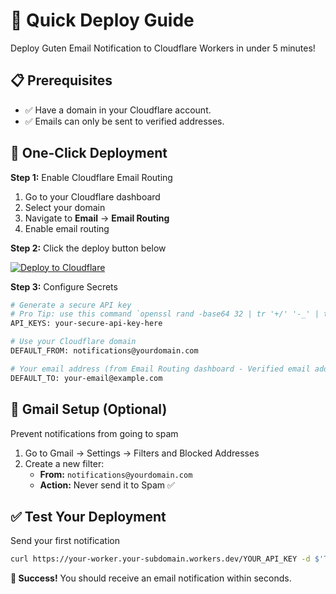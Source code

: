 # 🚀 Quick Deploy Guide

Deploy Guten Email Notification to Cloudflare Workers in under 5 minutes!

## 📋 Prerequisites

- ✅ Have a domain in your Cloudflare account.
- ✅ Emails can only be sent to verified addresses.

## 🚀 One-Click Deployment

**Step 1:** Enable Cloudflare Email Routing

1. Go to your Cloudflare dashboard
2. Select your domain
3. Navigate to **Email** → **Email Routing**
4. Enable email routing

**Step 2:** Click the deploy button below

[![Deploy to Cloudflare](https://deploy.workers.cloudflare.com/button)](https://deploy.workers.cloudflare.com/?url=https://github.com/gutenye/email-notification)

**Step 3:** Configure Secrets

```bash
# Generate a secure API key
# Pro Tip: use this command `openssl rand -base64 32 | tr '+/' '-_' | tr -d '='`
API_KEYS: your-secure-api-key-here

# Use your Cloudflare domain
DEFAULT_FROM: notifications@yourdomain.com

# Your email address (from Email Routing dashboard - Verified email addresses)
DEFAULT_TO: your-email@example.com
```

## 📧 Gmail Setup (Optional)

Prevent notifications from going to spam

1. Go to Gmail → Settings → Filters and Blocked Addresses
2. Create a new filter:
   - **From:** `notifications@yourdomain.com`
   - **Action:** Never send it to Spam ✅

## ✅ Test Your Deployment

Send your first notification

```bash
curl https://your-worker.your-subdomain.workers.dev/YOUR_API_KEY -d $'Test Notification\nHello from Guten Email Notification!'
```

**🎉 Success!** You should receive an email notification within seconds.
